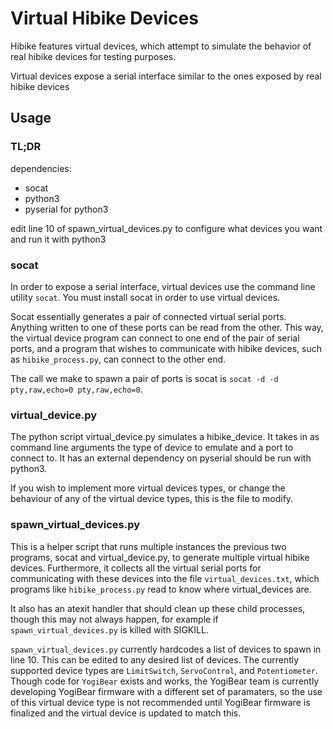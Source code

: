 # Virtual Hibike Devices

Hibike features virtual devices, which attempt to simulate the behavior of real hibike devices for testing purposes.

Virtual devices expose a serial interface similar to the ones exposed by real hibike devices

## Usage

### TL;DR

dependencies:
 - socat
 - python3
 - pyserial for python3

edit line 10 of spawn_virtual_devices.py to configure what devices you want and run it with python3

### socat

In order to expose a serial interface, virtual devices use the command line utility `socat`.
You must install socat in order to use virtual devices.

Socat essentially generates a pair of connected virtual serial ports. Anything written to one of these ports can be read from the other. This way, the virtual device program can connect to one end of the pair of serial ports, and a program that wishes to communicate with hibike devices, such as `hibike_process.py`, can connect to the other end.

The call we make to spawn a pair of ports is socat is `socat -d -d pty,raw,echo=0 pty,raw,echo=0`.

### virtual_device.py

The python script virtual_device.py simulates a hibike_device.
It takes in as command line arguments the type of device to emulate and a port to connect to.
It has an external dependency on pyserial should be run with python3.

If you wish to implement more virtual devices types, or change the behaviour of any of the virtual device types, this is the file to modify.

### spawn_virtual_devices.py

This is a helper script that runs multiple instances the previous two programs, socat and virtual_device.py, to generate multiple virtual hibike devices.
Furthermore, it collects all the virtual serial ports for communicating with these devices into the file `virtual_devices.txt`, which programs like `hibike_process.py` read to know where virtual_devices are.

It also has an atexit handler that should clean up these child processes, though this may not always happen, for example if `spawn_virtual_devices.py` is killed with SIGKILL.

`spawn_virtual_devices.py` currently hardcodes a list of devices to spawn in line 10. This can be edited to any desired list of devices. The currently supported device types are `LimitSwitch`, `ServoControl`, and `Potentiometer`. Though code for `YogiBear` exists and works, the YogiBear team is currently developing YogiBear firmware with a different set of paramaters, so the use of this virtual device type is not recommended until YogiBear firmware is finalized and the virtual device is updated to match this.